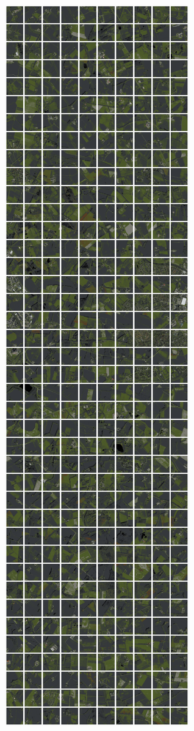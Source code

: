 <html>
<div>
<img src="https://github.com/HakkaTjakka/NL_TILE_MAP/blob/main/18/639/-1041/r.6390.-10410.png" height="44" width="44">
<img src="https://github.com/HakkaTjakka/NL_TILE_MAP/blob/main/18/639/-1041/r.6391.-10410.png" height="44" width="44">
<img src="https://github.com/HakkaTjakka/NL_TILE_MAP/blob/main/18/639/-1041/r.6392.-10410.png" height="44" width="44">
<img src="https://github.com/HakkaTjakka/NL_TILE_MAP/blob/main/18/639/-1041/r.6393.-10410.png" height="44" width="44">
<img src="https://github.com/HakkaTjakka/NL_TILE_MAP/blob/main/18/639/-1041/r.6394.-10410.png" height="44" width="44">
<img src="https://github.com/HakkaTjakka/NL_TILE_MAP/blob/main/18/639/-1041/r.6395.-10410.png" height="44" width="44">
<img src="https://github.com/HakkaTjakka/NL_TILE_MAP/blob/main/18/639/-1041/r.6396.-10410.png" height="44" width="44">
<img src="https://github.com/HakkaTjakka/NL_TILE_MAP/blob/main/18/639/-1041/r.6397.-10410.png" height="44" width="44">
<img src="https://github.com/HakkaTjakka/NL_TILE_MAP/blob/main/18/639/-1041/r.6398.-10410.png" height="44" width="44">
<img src="https://github.com/HakkaTjakka/NL_TILE_MAP/blob/main/18/639/-1041/r.6399.-10410.png" height="44" width="44">
<img src="https://github.com/HakkaTjakka/NL_TILE_MAP/blob/main/18/640/-1041/r.6400.-10410.png" height="44" width="44">
<img src="https://github.com/HakkaTjakka/NL_TILE_MAP/blob/main/18/640/-1041/r.6401.-10410.png" height="44" width="44">
<img src="https://github.com/HakkaTjakka/NL_TILE_MAP/blob/main/18/640/-1041/r.6402.-10410.png" height="44" width="44">
<img src="https://github.com/HakkaTjakka/NL_TILE_MAP/blob/main/18/640/-1041/r.6403.-10410.png" height="44" width="44">
<img src="https://github.com/HakkaTjakka/NL_TILE_MAP/blob/main/18/640/-1041/r.6404.-10410.png" height="44" width="44">
<img src="https://github.com/HakkaTjakka/NL_TILE_MAP/blob/main/18/640/-1041/r.6405.-10410.png" height="44" width="44">
<img src="https://github.com/HakkaTjakka/NL_TILE_MAP/blob/main/18/640/-1041/r.6406.-10410.png" height="44" width="44">
<img src="https://github.com/HakkaTjakka/NL_TILE_MAP/blob/main/18/640/-1041/r.6407.-10410.png" height="44" width="44">
<img src="https://github.com/HakkaTjakka/NL_TILE_MAP/blob/main/18/640/-1041/r.6408.-10410.png" height="44" width="44">
<img src="https://github.com/HakkaTjakka/NL_TILE_MAP/blob/main/18/640/-1041/r.6409.-10410.png" height="44" width="44">
<br>
<img src="https://github.com/HakkaTjakka/NL_TILE_MAP/blob/main/18/639/-1041/r.6390.-10409.png" height="44" width="44">
<img src="https://github.com/HakkaTjakka/NL_TILE_MAP/blob/main/18/639/-1041/r.6391.-10409.png" height="44" width="44">
<img src="https://github.com/HakkaTjakka/NL_TILE_MAP/blob/main/18/639/-1041/r.6392.-10409.png" height="44" width="44">
<img src="https://github.com/HakkaTjakka/NL_TILE_MAP/blob/main/18/639/-1041/r.6393.-10409.png" height="44" width="44">
<img src="https://github.com/HakkaTjakka/NL_TILE_MAP/blob/main/18/639/-1041/r.6394.-10409.png" height="44" width="44">
<img src="https://github.com/HakkaTjakka/NL_TILE_MAP/blob/main/18/639/-1041/r.6395.-10409.png" height="44" width="44">
<img src="https://github.com/HakkaTjakka/NL_TILE_MAP/blob/main/18/639/-1041/r.6396.-10409.png" height="44" width="44">
<img src="https://github.com/HakkaTjakka/NL_TILE_MAP/blob/main/18/639/-1041/r.6397.-10409.png" height="44" width="44">
<img src="https://github.com/HakkaTjakka/NL_TILE_MAP/blob/main/18/639/-1041/r.6398.-10409.png" height="44" width="44">
<img src="https://github.com/HakkaTjakka/NL_TILE_MAP/blob/main/18/639/-1041/r.6399.-10409.png" height="44" width="44">
<img src="https://github.com/HakkaTjakka/NL_TILE_MAP/blob/main/18/640/-1041/r.6400.-10409.png" height="44" width="44">
<img src="https://github.com/HakkaTjakka/NL_TILE_MAP/blob/main/18/640/-1041/r.6401.-10409.png" height="44" width="44">
<img src="https://github.com/HakkaTjakka/NL_TILE_MAP/blob/main/18/640/-1041/r.6402.-10409.png" height="44" width="44">
<img src="https://github.com/HakkaTjakka/NL_TILE_MAP/blob/main/18/640/-1041/r.6403.-10409.png" height="44" width="44">
<img src="https://github.com/HakkaTjakka/NL_TILE_MAP/blob/main/18/640/-1041/r.6404.-10409.png" height="44" width="44">
<img src="https://github.com/HakkaTjakka/NL_TILE_MAP/blob/main/18/640/-1041/r.6405.-10409.png" height="44" width="44">
<img src="https://github.com/HakkaTjakka/NL_TILE_MAP/blob/main/18/640/-1041/r.6406.-10409.png" height="44" width="44">
<img src="https://github.com/HakkaTjakka/NL_TILE_MAP/blob/main/18/640/-1041/r.6407.-10409.png" height="44" width="44">
<img src="https://github.com/HakkaTjakka/NL_TILE_MAP/blob/main/18/640/-1041/r.6408.-10409.png" height="44" width="44">
<img src="https://github.com/HakkaTjakka/NL_TILE_MAP/blob/main/18/640/-1041/r.6409.-10409.png" height="44" width="44">
<br>
<img src="https://github.com/HakkaTjakka/NL_TILE_MAP/blob/main/18/639/-1041/r.6390.-10408.png" height="44" width="44">
<img src="https://github.com/HakkaTjakka/NL_TILE_MAP/blob/main/18/639/-1041/r.6391.-10408.png" height="44" width="44">
<img src="https://github.com/HakkaTjakka/NL_TILE_MAP/blob/main/18/639/-1041/r.6392.-10408.png" height="44" width="44">
<img src="https://github.com/HakkaTjakka/NL_TILE_MAP/blob/main/18/639/-1041/r.6393.-10408.png" height="44" width="44">
<img src="https://github.com/HakkaTjakka/NL_TILE_MAP/blob/main/18/639/-1041/r.6394.-10408.png" height="44" width="44">
<img src="https://github.com/HakkaTjakka/NL_TILE_MAP/blob/main/18/639/-1041/r.6395.-10408.png" height="44" width="44">
<img src="https://github.com/HakkaTjakka/NL_TILE_MAP/blob/main/18/639/-1041/r.6396.-10408.png" height="44" width="44">
<img src="https://github.com/HakkaTjakka/NL_TILE_MAP/blob/main/18/639/-1041/r.6397.-10408.png" height="44" width="44">
<img src="https://github.com/HakkaTjakka/NL_TILE_MAP/blob/main/18/639/-1041/r.6398.-10408.png" height="44" width="44">
<img src="https://github.com/HakkaTjakka/NL_TILE_MAP/blob/main/18/639/-1041/r.6399.-10408.png" height="44" width="44">
<img src="https://github.com/HakkaTjakka/NL_TILE_MAP/blob/main/18/640/-1041/r.6400.-10408.png" height="44" width="44">
<img src="https://github.com/HakkaTjakka/NL_TILE_MAP/blob/main/18/640/-1041/r.6401.-10408.png" height="44" width="44">
<img src="https://github.com/HakkaTjakka/NL_TILE_MAP/blob/main/18/640/-1041/r.6402.-10408.png" height="44" width="44">
<img src="https://github.com/HakkaTjakka/NL_TILE_MAP/blob/main/18/640/-1041/r.6403.-10408.png" height="44" width="44">
<img src="https://github.com/HakkaTjakka/NL_TILE_MAP/blob/main/18/640/-1041/r.6404.-10408.png" height="44" width="44">
<img src="https://github.com/HakkaTjakka/NL_TILE_MAP/blob/main/18/640/-1041/r.6405.-10408.png" height="44" width="44">
<img src="https://github.com/HakkaTjakka/NL_TILE_MAP/blob/main/18/640/-1041/r.6406.-10408.png" height="44" width="44">
<img src="https://github.com/HakkaTjakka/NL_TILE_MAP/blob/main/18/640/-1041/r.6407.-10408.png" height="44" width="44">
<img src="https://github.com/HakkaTjakka/NL_TILE_MAP/blob/main/18/640/-1041/r.6408.-10408.png" height="44" width="44">
<img src="https://github.com/HakkaTjakka/NL_TILE_MAP/blob/main/18/640/-1041/r.6409.-10408.png" height="44" width="44">
<br>
<img src="https://github.com/HakkaTjakka/NL_TILE_MAP/blob/main/18/639/-1041/r.6390.-10407.png" height="44" width="44">
<img src="https://github.com/HakkaTjakka/NL_TILE_MAP/blob/main/18/639/-1041/r.6391.-10407.png" height="44" width="44">
<img src="https://github.com/HakkaTjakka/NL_TILE_MAP/blob/main/18/639/-1041/r.6392.-10407.png" height="44" width="44">
<img src="https://github.com/HakkaTjakka/NL_TILE_MAP/blob/main/18/639/-1041/r.6393.-10407.png" height="44" width="44">
<img src="https://github.com/HakkaTjakka/NL_TILE_MAP/blob/main/18/639/-1041/r.6394.-10407.png" height="44" width="44">
<img src="https://github.com/HakkaTjakka/NL_TILE_MAP/blob/main/18/639/-1041/r.6395.-10407.png" height="44" width="44">
<img src="https://github.com/HakkaTjakka/NL_TILE_MAP/blob/main/18/639/-1041/r.6396.-10407.png" height="44" width="44">
<img src="https://github.com/HakkaTjakka/NL_TILE_MAP/blob/main/18/639/-1041/r.6397.-10407.png" height="44" width="44">
<img src="https://github.com/HakkaTjakka/NL_TILE_MAP/blob/main/18/639/-1041/r.6398.-10407.png" height="44" width="44">
<img src="https://github.com/HakkaTjakka/NL_TILE_MAP/blob/main/18/639/-1041/r.6399.-10407.png" height="44" width="44">
<img src="https://github.com/HakkaTjakka/NL_TILE_MAP/blob/main/18/640/-1041/r.6400.-10407.png" height="44" width="44">
<img src="https://github.com/HakkaTjakka/NL_TILE_MAP/blob/main/18/640/-1041/r.6401.-10407.png" height="44" width="44">
<img src="https://github.com/HakkaTjakka/NL_TILE_MAP/blob/main/18/640/-1041/r.6402.-10407.png" height="44" width="44">
<img src="https://github.com/HakkaTjakka/NL_TILE_MAP/blob/main/18/640/-1041/r.6403.-10407.png" height="44" width="44">
<img src="https://github.com/HakkaTjakka/NL_TILE_MAP/blob/main/18/640/-1041/r.6404.-10407.png" height="44" width="44">
<img src="https://github.com/HakkaTjakka/NL_TILE_MAP/blob/main/18/640/-1041/r.6405.-10407.png" height="44" width="44">
<img src="https://github.com/HakkaTjakka/NL_TILE_MAP/blob/main/18/640/-1041/r.6406.-10407.png" height="44" width="44">
<img src="https://github.com/HakkaTjakka/NL_TILE_MAP/blob/main/18/640/-1041/r.6407.-10407.png" height="44" width="44">
<img src="https://github.com/HakkaTjakka/NL_TILE_MAP/blob/main/18/640/-1041/r.6408.-10407.png" height="44" width="44">
<img src="https://github.com/HakkaTjakka/NL_TILE_MAP/blob/main/18/640/-1041/r.6409.-10407.png" height="44" width="44">
<br>
<img src="https://github.com/HakkaTjakka/NL_TILE_MAP/blob/main/18/639/-1041/r.6390.-10406.png" height="44" width="44">
<img src="https://github.com/HakkaTjakka/NL_TILE_MAP/blob/main/18/639/-1041/r.6391.-10406.png" height="44" width="44">
<img src="https://github.com/HakkaTjakka/NL_TILE_MAP/blob/main/18/639/-1041/r.6392.-10406.png" height="44" width="44">
<img src="https://github.com/HakkaTjakka/NL_TILE_MAP/blob/main/18/639/-1041/r.6393.-10406.png" height="44" width="44">
<img src="https://github.com/HakkaTjakka/NL_TILE_MAP/blob/main/18/639/-1041/r.6394.-10406.png" height="44" width="44">
<img src="https://github.com/HakkaTjakka/NL_TILE_MAP/blob/main/18/639/-1041/r.6395.-10406.png" height="44" width="44">
<img src="https://github.com/HakkaTjakka/NL_TILE_MAP/blob/main/18/639/-1041/r.6396.-10406.png" height="44" width="44">
<img src="https://github.com/HakkaTjakka/NL_TILE_MAP/blob/main/18/639/-1041/r.6397.-10406.png" height="44" width="44">
<img src="https://github.com/HakkaTjakka/NL_TILE_MAP/blob/main/18/639/-1041/r.6398.-10406.png" height="44" width="44">
<img src="https://github.com/HakkaTjakka/NL_TILE_MAP/blob/main/18/639/-1041/r.6399.-10406.png" height="44" width="44">
<img src="https://github.com/HakkaTjakka/NL_TILE_MAP/blob/main/18/640/-1041/r.6400.-10406.png" height="44" width="44">
<img src="https://github.com/HakkaTjakka/NL_TILE_MAP/blob/main/18/640/-1041/r.6401.-10406.png" height="44" width="44">
<img src="https://github.com/HakkaTjakka/NL_TILE_MAP/blob/main/18/640/-1041/r.6402.-10406.png" height="44" width="44">
<img src="https://github.com/HakkaTjakka/NL_TILE_MAP/blob/main/18/640/-1041/r.6403.-10406.png" height="44" width="44">
<img src="https://github.com/HakkaTjakka/NL_TILE_MAP/blob/main/18/640/-1041/r.6404.-10406.png" height="44" width="44">
<img src="https://github.com/HakkaTjakka/NL_TILE_MAP/blob/main/18/640/-1041/r.6405.-10406.png" height="44" width="44">
<img src="https://github.com/HakkaTjakka/NL_TILE_MAP/blob/main/18/640/-1041/r.6406.-10406.png" height="44" width="44">
<img src="https://github.com/HakkaTjakka/NL_TILE_MAP/blob/main/18/640/-1041/r.6407.-10406.png" height="44" width="44">
<img src="https://github.com/HakkaTjakka/NL_TILE_MAP/blob/main/18/640/-1041/r.6408.-10406.png" height="44" width="44">
<img src="https://github.com/HakkaTjakka/NL_TILE_MAP/blob/main/18/640/-1041/r.6409.-10406.png" height="44" width="44">
<br>
<img src="https://github.com/HakkaTjakka/NL_TILE_MAP/blob/main/18/639/-1041/r.6390.-10405.png" height="44" width="44">
<img src="https://github.com/HakkaTjakka/NL_TILE_MAP/blob/main/18/639/-1041/r.6391.-10405.png" height="44" width="44">
<img src="https://github.com/HakkaTjakka/NL_TILE_MAP/blob/main/18/639/-1041/r.6392.-10405.png" height="44" width="44">
<img src="https://github.com/HakkaTjakka/NL_TILE_MAP/blob/main/18/639/-1041/r.6393.-10405.png" height="44" width="44">
<img src="https://github.com/HakkaTjakka/NL_TILE_MAP/blob/main/18/639/-1041/r.6394.-10405.png" height="44" width="44">
<img src="https://github.com/HakkaTjakka/NL_TILE_MAP/blob/main/18/639/-1041/r.6395.-10405.png" height="44" width="44">
<img src="https://github.com/HakkaTjakka/NL_TILE_MAP/blob/main/18/639/-1041/r.6396.-10405.png" height="44" width="44">
<img src="https://github.com/HakkaTjakka/NL_TILE_MAP/blob/main/18/639/-1041/r.6397.-10405.png" height="44" width="44">
<img src="https://github.com/HakkaTjakka/NL_TILE_MAP/blob/main/18/639/-1041/r.6398.-10405.png" height="44" width="44">
<img src="https://github.com/HakkaTjakka/NL_TILE_MAP/blob/main/18/639/-1041/r.6399.-10405.png" height="44" width="44">
<img src="https://github.com/HakkaTjakka/NL_TILE_MAP/blob/main/18/640/-1041/r.6400.-10405.png" height="44" width="44">
<img src="https://github.com/HakkaTjakka/NL_TILE_MAP/blob/main/18/640/-1041/r.6401.-10405.png" height="44" width="44">
<img src="https://github.com/HakkaTjakka/NL_TILE_MAP/blob/main/18/640/-1041/r.6402.-10405.png" height="44" width="44">
<img src="https://github.com/HakkaTjakka/NL_TILE_MAP/blob/main/18/640/-1041/r.6403.-10405.png" height="44" width="44">
<img src="https://github.com/HakkaTjakka/NL_TILE_MAP/blob/main/18/640/-1041/r.6404.-10405.png" height="44" width="44">
<img src="https://github.com/HakkaTjakka/NL_TILE_MAP/blob/main/18/640/-1041/r.6405.-10405.png" height="44" width="44">
<img src="https://github.com/HakkaTjakka/NL_TILE_MAP/blob/main/18/640/-1041/r.6406.-10405.png" height="44" width="44">
<img src="https://github.com/HakkaTjakka/NL_TILE_MAP/blob/main/18/640/-1041/r.6407.-10405.png" height="44" width="44">
<img src="https://github.com/HakkaTjakka/NL_TILE_MAP/blob/main/18/640/-1041/r.6408.-10405.png" height="44" width="44">
<img src="https://github.com/HakkaTjakka/NL_TILE_MAP/blob/main/18/640/-1041/r.6409.-10405.png" height="44" width="44">
<br>
<img src="https://github.com/HakkaTjakka/NL_TILE_MAP/blob/main/18/639/-1041/r.6390.-10404.png" height="44" width="44">
<img src="https://github.com/HakkaTjakka/NL_TILE_MAP/blob/main/18/639/-1041/r.6391.-10404.png" height="44" width="44">
<img src="https://github.com/HakkaTjakka/NL_TILE_MAP/blob/main/18/639/-1041/r.6392.-10404.png" height="44" width="44">
<img src="https://github.com/HakkaTjakka/NL_TILE_MAP/blob/main/18/639/-1041/r.6393.-10404.png" height="44" width="44">
<img src="https://github.com/HakkaTjakka/NL_TILE_MAP/blob/main/18/639/-1041/r.6394.-10404.png" height="44" width="44">
<img src="https://github.com/HakkaTjakka/NL_TILE_MAP/blob/main/18/639/-1041/r.6395.-10404.png" height="44" width="44">
<img src="https://github.com/HakkaTjakka/NL_TILE_MAP/blob/main/18/639/-1041/r.6396.-10404.png" height="44" width="44">
<img src="https://github.com/HakkaTjakka/NL_TILE_MAP/blob/main/18/639/-1041/r.6397.-10404.png" height="44" width="44">
<img src="https://github.com/HakkaTjakka/NL_TILE_MAP/blob/main/18/639/-1041/r.6398.-10404.png" height="44" width="44">
<img src="https://github.com/HakkaTjakka/NL_TILE_MAP/blob/main/18/639/-1041/r.6399.-10404.png" height="44" width="44">
<img src="https://github.com/HakkaTjakka/NL_TILE_MAP/blob/main/18/640/-1041/r.6400.-10404.png" height="44" width="44">
<img src="https://github.com/HakkaTjakka/NL_TILE_MAP/blob/main/18/640/-1041/r.6401.-10404.png" height="44" width="44">
<img src="https://github.com/HakkaTjakka/NL_TILE_MAP/blob/main/18/640/-1041/r.6402.-10404.png" height="44" width="44">
<img src="https://github.com/HakkaTjakka/NL_TILE_MAP/blob/main/18/640/-1041/r.6403.-10404.png" height="44" width="44">
<img src="https://github.com/HakkaTjakka/NL_TILE_MAP/blob/main/18/640/-1041/r.6404.-10404.png" height="44" width="44">
<img src="https://github.com/HakkaTjakka/NL_TILE_MAP/blob/main/18/640/-1041/r.6405.-10404.png" height="44" width="44">
<img src="https://github.com/HakkaTjakka/NL_TILE_MAP/blob/main/18/640/-1041/r.6406.-10404.png" height="44" width="44">
<img src="https://github.com/HakkaTjakka/NL_TILE_MAP/blob/main/18/640/-1041/r.6407.-10404.png" height="44" width="44">
<img src="https://github.com/HakkaTjakka/NL_TILE_MAP/blob/main/18/640/-1041/r.6408.-10404.png" height="44" width="44">
<img src="https://github.com/HakkaTjakka/NL_TILE_MAP/blob/main/18/640/-1041/r.6409.-10404.png" height="44" width="44">
<br>
<img src="https://github.com/HakkaTjakka/NL_TILE_MAP/blob/main/18/639/-1041/r.6390.-10403.png" height="44" width="44">
<img src="https://github.com/HakkaTjakka/NL_TILE_MAP/blob/main/18/639/-1041/r.6391.-10403.png" height="44" width="44">
<img src="https://github.com/HakkaTjakka/NL_TILE_MAP/blob/main/18/639/-1041/r.6392.-10403.png" height="44" width="44">
<img src="https://github.com/HakkaTjakka/NL_TILE_MAP/blob/main/18/639/-1041/r.6393.-10403.png" height="44" width="44">
<img src="https://github.com/HakkaTjakka/NL_TILE_MAP/blob/main/18/639/-1041/r.6394.-10403.png" height="44" width="44">
<img src="https://github.com/HakkaTjakka/NL_TILE_MAP/blob/main/18/639/-1041/r.6395.-10403.png" height="44" width="44">
<img src="https://github.com/HakkaTjakka/NL_TILE_MAP/blob/main/18/639/-1041/r.6396.-10403.png" height="44" width="44">
<img src="https://github.com/HakkaTjakka/NL_TILE_MAP/blob/main/18/639/-1041/r.6397.-10403.png" height="44" width="44">
<img src="https://github.com/HakkaTjakka/NL_TILE_MAP/blob/main/18/639/-1041/r.6398.-10403.png" height="44" width="44">
<img src="https://github.com/HakkaTjakka/NL_TILE_MAP/blob/main/18/639/-1041/r.6399.-10403.png" height="44" width="44">
<img src="https://github.com/HakkaTjakka/NL_TILE_MAP/blob/main/18/640/-1041/r.6400.-10403.png" height="44" width="44">
<img src="https://github.com/HakkaTjakka/NL_TILE_MAP/blob/main/18/640/-1041/r.6401.-10403.png" height="44" width="44">
<img src="https://github.com/HakkaTjakka/NL_TILE_MAP/blob/main/18/640/-1041/r.6402.-10403.png" height="44" width="44">
<img src="https://github.com/HakkaTjakka/NL_TILE_MAP/blob/main/18/640/-1041/r.6403.-10403.png" height="44" width="44">
<img src="https://github.com/HakkaTjakka/NL_TILE_MAP/blob/main/18/640/-1041/r.6404.-10403.png" height="44" width="44">
<img src="https://github.com/HakkaTjakka/NL_TILE_MAP/blob/main/18/640/-1041/r.6405.-10403.png" height="44" width="44">
<img src="https://github.com/HakkaTjakka/NL_TILE_MAP/blob/main/18/640/-1041/r.6406.-10403.png" height="44" width="44">
<img src="https://github.com/HakkaTjakka/NL_TILE_MAP/blob/main/18/640/-1041/r.6407.-10403.png" height="44" width="44">
<img src="https://github.com/HakkaTjakka/NL_TILE_MAP/blob/main/18/640/-1041/r.6408.-10403.png" height="44" width="44">
<img src="https://github.com/HakkaTjakka/NL_TILE_MAP/blob/main/18/640/-1041/r.6409.-10403.png" height="44" width="44">
<br>
<img src="https://github.com/HakkaTjakka/NL_TILE_MAP/blob/main/18/639/-1041/r.6390.-10402.png" height="44" width="44">
<img src="https://github.com/HakkaTjakka/NL_TILE_MAP/blob/main/18/639/-1041/r.6391.-10402.png" height="44" width="44">
<img src="https://github.com/HakkaTjakka/NL_TILE_MAP/blob/main/18/639/-1041/r.6392.-10402.png" height="44" width="44">
<img src="https://github.com/HakkaTjakka/NL_TILE_MAP/blob/main/18/639/-1041/r.6393.-10402.png" height="44" width="44">
<img src="https://github.com/HakkaTjakka/NL_TILE_MAP/blob/main/18/639/-1041/r.6394.-10402.png" height="44" width="44">
<img src="https://github.com/HakkaTjakka/NL_TILE_MAP/blob/main/18/639/-1041/r.6395.-10402.png" height="44" width="44">
<img src="https://github.com/HakkaTjakka/NL_TILE_MAP/blob/main/18/639/-1041/r.6396.-10402.png" height="44" width="44">
<img src="https://github.com/HakkaTjakka/NL_TILE_MAP/blob/main/18/639/-1041/r.6397.-10402.png" height="44" width="44">
<img src="https://github.com/HakkaTjakka/NL_TILE_MAP/blob/main/18/639/-1041/r.6398.-10402.png" height="44" width="44">
<img src="https://github.com/HakkaTjakka/NL_TILE_MAP/blob/main/18/639/-1041/r.6399.-10402.png" height="44" width="44">
<img src="https://github.com/HakkaTjakka/NL_TILE_MAP/blob/main/18/640/-1041/r.6400.-10402.png" height="44" width="44">
<img src="https://github.com/HakkaTjakka/NL_TILE_MAP/blob/main/18/640/-1041/r.6401.-10402.png" height="44" width="44">
<img src="https://github.com/HakkaTjakka/NL_TILE_MAP/blob/main/18/640/-1041/r.6402.-10402.png" height="44" width="44">
<img src="https://github.com/HakkaTjakka/NL_TILE_MAP/blob/main/18/640/-1041/r.6403.-10402.png" height="44" width="44">
<img src="https://github.com/HakkaTjakka/NL_TILE_MAP/blob/main/18/640/-1041/r.6404.-10402.png" height="44" width="44">
<img src="https://github.com/HakkaTjakka/NL_TILE_MAP/blob/main/18/640/-1041/r.6405.-10402.png" height="44" width="44">
<img src="https://github.com/HakkaTjakka/NL_TILE_MAP/blob/main/18/640/-1041/r.6406.-10402.png" height="44" width="44">
<img src="https://github.com/HakkaTjakka/NL_TILE_MAP/blob/main/18/640/-1041/r.6407.-10402.png" height="44" width="44">
<img src="https://github.com/HakkaTjakka/NL_TILE_MAP/blob/main/18/640/-1041/r.6408.-10402.png" height="44" width="44">
<img src="https://github.com/HakkaTjakka/NL_TILE_MAP/blob/main/18/640/-1041/r.6409.-10402.png" height="44" width="44">
<br>
<img src="https://github.com/HakkaTjakka/NL_TILE_MAP/blob/main/18/639/-1041/r.6390.-10401.png" height="44" width="44">
<img src="https://github.com/HakkaTjakka/NL_TILE_MAP/blob/main/18/639/-1041/r.6391.-10401.png" height="44" width="44">
<img src="https://github.com/HakkaTjakka/NL_TILE_MAP/blob/main/18/639/-1041/r.6392.-10401.png" height="44" width="44">
<img src="https://github.com/HakkaTjakka/NL_TILE_MAP/blob/main/18/639/-1041/r.6393.-10401.png" height="44" width="44">
<img src="https://github.com/HakkaTjakka/NL_TILE_MAP/blob/main/18/639/-1041/r.6394.-10401.png" height="44" width="44">
<img src="https://github.com/HakkaTjakka/NL_TILE_MAP/blob/main/18/639/-1041/r.6395.-10401.png" height="44" width="44">
<img src="https://github.com/HakkaTjakka/NL_TILE_MAP/blob/main/18/639/-1041/r.6396.-10401.png" height="44" width="44">
<img src="https://github.com/HakkaTjakka/NL_TILE_MAP/blob/main/18/639/-1041/r.6397.-10401.png" height="44" width="44">
<img src="https://github.com/HakkaTjakka/NL_TILE_MAP/blob/main/18/639/-1041/r.6398.-10401.png" height="44" width="44">
<img src="https://github.com/HakkaTjakka/NL_TILE_MAP/blob/main/18/639/-1041/r.6399.-10401.png" height="44" width="44">
<img src="https://github.com/HakkaTjakka/NL_TILE_MAP/blob/main/18/640/-1041/r.6400.-10401.png" height="44" width="44">
<img src="https://github.com/HakkaTjakka/NL_TILE_MAP/blob/main/18/640/-1041/r.6401.-10401.png" height="44" width="44">
<img src="https://github.com/HakkaTjakka/NL_TILE_MAP/blob/main/18/640/-1041/r.6402.-10401.png" height="44" width="44">
<img src="https://github.com/HakkaTjakka/NL_TILE_MAP/blob/main/18/640/-1041/r.6403.-10401.png" height="44" width="44">
<img src="https://github.com/HakkaTjakka/NL_TILE_MAP/blob/main/18/640/-1041/r.6404.-10401.png" height="44" width="44">
<img src="https://github.com/HakkaTjakka/NL_TILE_MAP/blob/main/18/640/-1041/r.6405.-10401.png" height="44" width="44">
<img src="https://github.com/HakkaTjakka/NL_TILE_MAP/blob/main/18/640/-1041/r.6406.-10401.png" height="44" width="44">
<img src="https://github.com/HakkaTjakka/NL_TILE_MAP/blob/main/18/640/-1041/r.6407.-10401.png" height="44" width="44">
<img src="https://github.com/HakkaTjakka/NL_TILE_MAP/blob/main/18/640/-1041/r.6408.-10401.png" height="44" width="44">
<img src="https://github.com/HakkaTjakka/NL_TILE_MAP/blob/main/18/640/-1041/r.6409.-10401.png" height="44" width="44">
<br>
<img src="https://github.com/HakkaTjakka/NL_TILE_MAP/blob/main/18/639/-1040/r.6390.-10400.png" height="44" width="44">
<img src="https://github.com/HakkaTjakka/NL_TILE_MAP/blob/main/18/639/-1040/r.6391.-10400.png" height="44" width="44">
<img src="https://github.com/HakkaTjakka/NL_TILE_MAP/blob/main/18/639/-1040/r.6392.-10400.png" height="44" width="44">
<img src="https://github.com/HakkaTjakka/NL_TILE_MAP/blob/main/18/639/-1040/r.6393.-10400.png" height="44" width="44">
<img src="https://github.com/HakkaTjakka/NL_TILE_MAP/blob/main/18/639/-1040/r.6394.-10400.png" height="44" width="44">
<img src="https://github.com/HakkaTjakka/NL_TILE_MAP/blob/main/18/639/-1040/r.6395.-10400.png" height="44" width="44">
<img src="https://github.com/HakkaTjakka/NL_TILE_MAP/blob/main/18/639/-1040/r.6396.-10400.png" height="44" width="44">
<img src="https://github.com/HakkaTjakka/NL_TILE_MAP/blob/main/18/639/-1040/r.6397.-10400.png" height="44" width="44">
<img src="https://github.com/HakkaTjakka/NL_TILE_MAP/blob/main/18/639/-1040/r.6398.-10400.png" height="44" width="44">
<img src="https://github.com/HakkaTjakka/NL_TILE_MAP/blob/main/18/639/-1040/r.6399.-10400.png" height="44" width="44">
<img src="https://github.com/HakkaTjakka/NL_TILE_MAP/blob/main/18/640/-1040/r.6400.-10400.png" height="44" width="44">
<img src="https://github.com/HakkaTjakka/NL_TILE_MAP/blob/main/18/640/-1040/r.6401.-10400.png" height="44" width="44">
<img src="https://github.com/HakkaTjakka/NL_TILE_MAP/blob/main/18/640/-1040/r.6402.-10400.png" height="44" width="44">
<img src="https://github.com/HakkaTjakka/NL_TILE_MAP/blob/main/18/640/-1040/r.6403.-10400.png" height="44" width="44">
<img src="https://github.com/HakkaTjakka/NL_TILE_MAP/blob/main/18/640/-1040/r.6404.-10400.png" height="44" width="44">
<img src="https://github.com/HakkaTjakka/NL_TILE_MAP/blob/main/18/640/-1040/r.6405.-10400.png" height="44" width="44">
<img src="https://github.com/HakkaTjakka/NL_TILE_MAP/blob/main/18/640/-1040/r.6406.-10400.png" height="44" width="44">
<img src="https://github.com/HakkaTjakka/NL_TILE_MAP/blob/main/18/640/-1040/r.6407.-10400.png" height="44" width="44">
<img src="https://github.com/HakkaTjakka/NL_TILE_MAP/blob/main/18/640/-1040/r.6408.-10400.png" height="44" width="44">
<img src="https://github.com/HakkaTjakka/NL_TILE_MAP/blob/main/18/640/-1040/r.6409.-10400.png" height="44" width="44">
<br>
<img src="https://github.com/HakkaTjakka/NL_TILE_MAP/blob/main/18/639/-1040/r.6390.-10399.png" height="44" width="44">
<img src="https://github.com/HakkaTjakka/NL_TILE_MAP/blob/main/18/639/-1040/r.6391.-10399.png" height="44" width="44">
<img src="https://github.com/HakkaTjakka/NL_TILE_MAP/blob/main/18/639/-1040/r.6392.-10399.png" height="44" width="44">
<img src="https://github.com/HakkaTjakka/NL_TILE_MAP/blob/main/18/639/-1040/r.6393.-10399.png" height="44" width="44">
<img src="https://github.com/HakkaTjakka/NL_TILE_MAP/blob/main/18/639/-1040/r.6394.-10399.png" height="44" width="44">
<img src="https://github.com/HakkaTjakka/NL_TILE_MAP/blob/main/18/639/-1040/r.6395.-10399.png" height="44" width="44">
<img src="https://github.com/HakkaTjakka/NL_TILE_MAP/blob/main/18/639/-1040/r.6396.-10399.png" height="44" width="44">
<img src="https://github.com/HakkaTjakka/NL_TILE_MAP/blob/main/18/639/-1040/r.6397.-10399.png" height="44" width="44">
<img src="https://github.com/HakkaTjakka/NL_TILE_MAP/blob/main/18/639/-1040/r.6398.-10399.png" height="44" width="44">
<img src="https://github.com/HakkaTjakka/NL_TILE_MAP/blob/main/18/639/-1040/r.6399.-10399.png" height="44" width="44">
<img src="https://github.com/HakkaTjakka/NL_TILE_MAP/blob/main/18/640/-1040/r.6400.-10399.png" height="44" width="44">
<img src="https://github.com/HakkaTjakka/NL_TILE_MAP/blob/main/18/640/-1040/r.6401.-10399.png" height="44" width="44">
<img src="https://github.com/HakkaTjakka/NL_TILE_MAP/blob/main/18/640/-1040/r.6402.-10399.png" height="44" width="44">
<img src="https://github.com/HakkaTjakka/NL_TILE_MAP/blob/main/18/640/-1040/r.6403.-10399.png" height="44" width="44">
<img src="https://github.com/HakkaTjakka/NL_TILE_MAP/blob/main/18/640/-1040/r.6404.-10399.png" height="44" width="44">
<img src="https://github.com/HakkaTjakka/NL_TILE_MAP/blob/main/18/640/-1040/r.6405.-10399.png" height="44" width="44">
<img src="https://github.com/HakkaTjakka/NL_TILE_MAP/blob/main/18/640/-1040/r.6406.-10399.png" height="44" width="44">
<img src="https://github.com/HakkaTjakka/NL_TILE_MAP/blob/main/18/640/-1040/r.6407.-10399.png" height="44" width="44">
<img src="https://github.com/HakkaTjakka/NL_TILE_MAP/blob/main/18/640/-1040/r.6408.-10399.png" height="44" width="44">
<img src="https://github.com/HakkaTjakka/NL_TILE_MAP/blob/main/18/640/-1040/r.6409.-10399.png" height="44" width="44">
<br>
<img src="https://github.com/HakkaTjakka/NL_TILE_MAP/blob/main/18/639/-1040/r.6390.-10398.png" height="44" width="44">
<img src="https://github.com/HakkaTjakka/NL_TILE_MAP/blob/main/18/639/-1040/r.6391.-10398.png" height="44" width="44">
<img src="https://github.com/HakkaTjakka/NL_TILE_MAP/blob/main/18/639/-1040/r.6392.-10398.png" height="44" width="44">
<img src="https://github.com/HakkaTjakka/NL_TILE_MAP/blob/main/18/639/-1040/r.6393.-10398.png" height="44" width="44">
<img src="https://github.com/HakkaTjakka/NL_TILE_MAP/blob/main/18/639/-1040/r.6394.-10398.png" height="44" width="44">
<img src="https://github.com/HakkaTjakka/NL_TILE_MAP/blob/main/18/639/-1040/r.6395.-10398.png" height="44" width="44">
<img src="https://github.com/HakkaTjakka/NL_TILE_MAP/blob/main/18/639/-1040/r.6396.-10398.png" height="44" width="44">
<img src="https://github.com/HakkaTjakka/NL_TILE_MAP/blob/main/18/639/-1040/r.6397.-10398.png" height="44" width="44">
<img src="https://github.com/HakkaTjakka/NL_TILE_MAP/blob/main/18/639/-1040/r.6398.-10398.png" height="44" width="44">
<img src="https://github.com/HakkaTjakka/NL_TILE_MAP/blob/main/18/639/-1040/r.6399.-10398.png" height="44" width="44">
<img src="https://github.com/HakkaTjakka/NL_TILE_MAP/blob/main/18/640/-1040/r.6400.-10398.png" height="44" width="44">
<img src="https://github.com/HakkaTjakka/NL_TILE_MAP/blob/main/18/640/-1040/r.6401.-10398.png" height="44" width="44">
<img src="https://github.com/HakkaTjakka/NL_TILE_MAP/blob/main/18/640/-1040/r.6402.-10398.png" height="44" width="44">
<img src="https://github.com/HakkaTjakka/NL_TILE_MAP/blob/main/18/640/-1040/r.6403.-10398.png" height="44" width="44">
<img src="https://github.com/HakkaTjakka/NL_TILE_MAP/blob/main/18/640/-1040/r.6404.-10398.png" height="44" width="44">
<img src="https://github.com/HakkaTjakka/NL_TILE_MAP/blob/main/18/640/-1040/r.6405.-10398.png" height="44" width="44">
<img src="https://github.com/HakkaTjakka/NL_TILE_MAP/blob/main/18/640/-1040/r.6406.-10398.png" height="44" width="44">
<img src="https://github.com/HakkaTjakka/NL_TILE_MAP/blob/main/18/640/-1040/r.6407.-10398.png" height="44" width="44">
<img src="https://github.com/HakkaTjakka/NL_TILE_MAP/blob/main/18/640/-1040/r.6408.-10398.png" height="44" width="44">
<img src="https://github.com/HakkaTjakka/NL_TILE_MAP/blob/main/18/640/-1040/r.6409.-10398.png" height="44" width="44">
<br>
<img src="https://github.com/HakkaTjakka/NL_TILE_MAP/blob/main/18/639/-1040/r.6390.-10397.png" height="44" width="44">
<img src="https://github.com/HakkaTjakka/NL_TILE_MAP/blob/main/18/639/-1040/r.6391.-10397.png" height="44" width="44">
<img src="https://github.com/HakkaTjakka/NL_TILE_MAP/blob/main/18/639/-1040/r.6392.-10397.png" height="44" width="44">
<img src="https://github.com/HakkaTjakka/NL_TILE_MAP/blob/main/18/639/-1040/r.6393.-10397.png" height="44" width="44">
<img src="https://github.com/HakkaTjakka/NL_TILE_MAP/blob/main/18/639/-1040/r.6394.-10397.png" height="44" width="44">
<img src="https://github.com/HakkaTjakka/NL_TILE_MAP/blob/main/18/639/-1040/r.6395.-10397.png" height="44" width="44">
<img src="https://github.com/HakkaTjakka/NL_TILE_MAP/blob/main/18/639/-1040/r.6396.-10397.png" height="44" width="44">
<img src="https://github.com/HakkaTjakka/NL_TILE_MAP/blob/main/18/639/-1040/r.6397.-10397.png" height="44" width="44">
<img src="https://github.com/HakkaTjakka/NL_TILE_MAP/blob/main/18/639/-1040/r.6398.-10397.png" height="44" width="44">
<img src="https://github.com/HakkaTjakka/NL_TILE_MAP/blob/main/18/639/-1040/r.6399.-10397.png" height="44" width="44">
<img src="https://github.com/HakkaTjakka/NL_TILE_MAP/blob/main/18/640/-1040/r.6400.-10397.png" height="44" width="44">
<img src="https://github.com/HakkaTjakka/NL_TILE_MAP/blob/main/18/640/-1040/r.6401.-10397.png" height="44" width="44">
<img src="https://github.com/HakkaTjakka/NL_TILE_MAP/blob/main/18/640/-1040/r.6402.-10397.png" height="44" width="44">
<img src="https://github.com/HakkaTjakka/NL_TILE_MAP/blob/main/18/640/-1040/r.6403.-10397.png" height="44" width="44">
<img src="https://github.com/HakkaTjakka/NL_TILE_MAP/blob/main/18/640/-1040/r.6404.-10397.png" height="44" width="44">
<img src="https://github.com/HakkaTjakka/NL_TILE_MAP/blob/main/18/640/-1040/r.6405.-10397.png" height="44" width="44">
<img src="https://github.com/HakkaTjakka/NL_TILE_MAP/blob/main/18/640/-1040/r.6406.-10397.png" height="44" width="44">
<img src="https://github.com/HakkaTjakka/NL_TILE_MAP/blob/main/18/640/-1040/r.6407.-10397.png" height="44" width="44">
<img src="https://github.com/HakkaTjakka/NL_TILE_MAP/blob/main/18/640/-1040/r.6408.-10397.png" height="44" width="44">
<img src="https://github.com/HakkaTjakka/NL_TILE_MAP/blob/main/18/640/-1040/r.6409.-10397.png" height="44" width="44">
<br>
<img src="https://github.com/HakkaTjakka/NL_TILE_MAP/blob/main/18/639/-1040/r.6390.-10396.png" height="44" width="44">
<img src="https://github.com/HakkaTjakka/NL_TILE_MAP/blob/main/18/639/-1040/r.6391.-10396.png" height="44" width="44">
<img src="https://github.com/HakkaTjakka/NL_TILE_MAP/blob/main/18/639/-1040/r.6392.-10396.png" height="44" width="44">
<img src="https://github.com/HakkaTjakka/NL_TILE_MAP/blob/main/18/639/-1040/r.6393.-10396.png" height="44" width="44">
<img src="https://github.com/HakkaTjakka/NL_TILE_MAP/blob/main/18/639/-1040/r.6394.-10396.png" height="44" width="44">
<img src="https://github.com/HakkaTjakka/NL_TILE_MAP/blob/main/18/639/-1040/r.6395.-10396.png" height="44" width="44">
<img src="https://github.com/HakkaTjakka/NL_TILE_MAP/blob/main/18/639/-1040/r.6396.-10396.png" height="44" width="44">
<img src="https://github.com/HakkaTjakka/NL_TILE_MAP/blob/main/18/639/-1040/r.6397.-10396.png" height="44" width="44">
<img src="https://github.com/HakkaTjakka/NL_TILE_MAP/blob/main/18/639/-1040/r.6398.-10396.png" height="44" width="44">
<img src="https://github.com/HakkaTjakka/NL_TILE_MAP/blob/main/18/639/-1040/r.6399.-10396.png" height="44" width="44">
<img src="https://github.com/HakkaTjakka/NL_TILE_MAP/blob/main/18/640/-1040/r.6400.-10396.png" height="44" width="44">
<img src="https://github.com/HakkaTjakka/NL_TILE_MAP/blob/main/18/640/-1040/r.6401.-10396.png" height="44" width="44">
<img src="https://github.com/HakkaTjakka/NL_TILE_MAP/blob/main/18/640/-1040/r.6402.-10396.png" height="44" width="44">
<img src="https://github.com/HakkaTjakka/NL_TILE_MAP/blob/main/18/640/-1040/r.6403.-10396.png" height="44" width="44">
<img src="https://github.com/HakkaTjakka/NL_TILE_MAP/blob/main/18/640/-1040/r.6404.-10396.png" height="44" width="44">
<img src="https://github.com/HakkaTjakka/NL_TILE_MAP/blob/main/18/640/-1040/r.6405.-10396.png" height="44" width="44">
<img src="https://github.com/HakkaTjakka/NL_TILE_MAP/blob/main/18/640/-1040/r.6406.-10396.png" height="44" width="44">
<img src="https://github.com/HakkaTjakka/NL_TILE_MAP/blob/main/18/640/-1040/r.6407.-10396.png" height="44" width="44">
<img src="https://github.com/HakkaTjakka/NL_TILE_MAP/blob/main/18/640/-1040/r.6408.-10396.png" height="44" width="44">
<img src="https://github.com/HakkaTjakka/NL_TILE_MAP/blob/main/18/640/-1040/r.6409.-10396.png" height="44" width="44">
<br>
<img src="https://github.com/HakkaTjakka/NL_TILE_MAP/blob/main/18/639/-1040/r.6390.-10395.png" height="44" width="44">
<img src="https://github.com/HakkaTjakka/NL_TILE_MAP/blob/main/18/639/-1040/r.6391.-10395.png" height="44" width="44">
<img src="https://github.com/HakkaTjakka/NL_TILE_MAP/blob/main/18/639/-1040/r.6392.-10395.png" height="44" width="44">
<img src="https://github.com/HakkaTjakka/NL_TILE_MAP/blob/main/18/639/-1040/r.6393.-10395.png" height="44" width="44">
<img src="https://github.com/HakkaTjakka/NL_TILE_MAP/blob/main/18/639/-1040/r.6394.-10395.png" height="44" width="44">
<img src="https://github.com/HakkaTjakka/NL_TILE_MAP/blob/main/18/639/-1040/r.6395.-10395.png" height="44" width="44">
<img src="https://github.com/HakkaTjakka/NL_TILE_MAP/blob/main/18/639/-1040/r.6396.-10395.png" height="44" width="44">
<img src="https://github.com/HakkaTjakka/NL_TILE_MAP/blob/main/18/639/-1040/r.6397.-10395.png" height="44" width="44">
<img src="https://github.com/HakkaTjakka/NL_TILE_MAP/blob/main/18/639/-1040/r.6398.-10395.png" height="44" width="44">
<img src="https://github.com/HakkaTjakka/NL_TILE_MAP/blob/main/18/639/-1040/r.6399.-10395.png" height="44" width="44">
<img src="https://github.com/HakkaTjakka/NL_TILE_MAP/blob/main/18/640/-1040/r.6400.-10395.png" height="44" width="44">
<img src="https://github.com/HakkaTjakka/NL_TILE_MAP/blob/main/18/640/-1040/r.6401.-10395.png" height="44" width="44">
<img src="https://github.com/HakkaTjakka/NL_TILE_MAP/blob/main/18/640/-1040/r.6402.-10395.png" height="44" width="44">
<img src="https://github.com/HakkaTjakka/NL_TILE_MAP/blob/main/18/640/-1040/r.6403.-10395.png" height="44" width="44">
<img src="https://github.com/HakkaTjakka/NL_TILE_MAP/blob/main/18/640/-1040/r.6404.-10395.png" height="44" width="44">
<img src="https://github.com/HakkaTjakka/NL_TILE_MAP/blob/main/18/640/-1040/r.6405.-10395.png" height="44" width="44">
<img src="https://github.com/HakkaTjakka/NL_TILE_MAP/blob/main/18/640/-1040/r.6406.-10395.png" height="44" width="44">
<img src="https://github.com/HakkaTjakka/NL_TILE_MAP/blob/main/18/640/-1040/r.6407.-10395.png" height="44" width="44">
<img src="https://github.com/HakkaTjakka/NL_TILE_MAP/blob/main/18/640/-1040/r.6408.-10395.png" height="44" width="44">
<img src="https://github.com/HakkaTjakka/NL_TILE_MAP/blob/main/18/640/-1040/r.6409.-10395.png" height="44" width="44">
<br>
<img src="https://github.com/HakkaTjakka/NL_TILE_MAP/blob/main/18/639/-1040/r.6390.-10394.png" height="44" width="44">
<img src="https://github.com/HakkaTjakka/NL_TILE_MAP/blob/main/18/639/-1040/r.6391.-10394.png" height="44" width="44">
<img src="https://github.com/HakkaTjakka/NL_TILE_MAP/blob/main/18/639/-1040/r.6392.-10394.png" height="44" width="44">
<img src="https://github.com/HakkaTjakka/NL_TILE_MAP/blob/main/18/639/-1040/r.6393.-10394.png" height="44" width="44">
<img src="https://github.com/HakkaTjakka/NL_TILE_MAP/blob/main/18/639/-1040/r.6394.-10394.png" height="44" width="44">
<img src="https://github.com/HakkaTjakka/NL_TILE_MAP/blob/main/18/639/-1040/r.6395.-10394.png" height="44" width="44">
<img src="https://github.com/HakkaTjakka/NL_TILE_MAP/blob/main/18/639/-1040/r.6396.-10394.png" height="44" width="44">
<img src="https://github.com/HakkaTjakka/NL_TILE_MAP/blob/main/18/639/-1040/r.6397.-10394.png" height="44" width="44">
<img src="https://github.com/HakkaTjakka/NL_TILE_MAP/blob/main/18/639/-1040/r.6398.-10394.png" height="44" width="44">
<img src="https://github.com/HakkaTjakka/NL_TILE_MAP/blob/main/18/639/-1040/r.6399.-10394.png" height="44" width="44">
<img src="https://github.com/HakkaTjakka/NL_TILE_MAP/blob/main/18/640/-1040/r.6400.-10394.png" height="44" width="44">
<img src="https://github.com/HakkaTjakka/NL_TILE_MAP/blob/main/18/640/-1040/r.6401.-10394.png" height="44" width="44">
<img src="https://github.com/HakkaTjakka/NL_TILE_MAP/blob/main/18/640/-1040/r.6402.-10394.png" height="44" width="44">
<img src="https://github.com/HakkaTjakka/NL_TILE_MAP/blob/main/18/640/-1040/r.6403.-10394.png" height="44" width="44">
<img src="https://github.com/HakkaTjakka/NL_TILE_MAP/blob/main/18/640/-1040/r.6404.-10394.png" height="44" width="44">
<img src="https://github.com/HakkaTjakka/NL_TILE_MAP/blob/main/18/640/-1040/r.6405.-10394.png" height="44" width="44">
<img src="https://github.com/HakkaTjakka/NL_TILE_MAP/blob/main/18/640/-1040/r.6406.-10394.png" height="44" width="44">
<img src="https://github.com/HakkaTjakka/NL_TILE_MAP/blob/main/18/640/-1040/r.6407.-10394.png" height="44" width="44">
<img src="https://github.com/HakkaTjakka/NL_TILE_MAP/blob/main/18/640/-1040/r.6408.-10394.png" height="44" width="44">
<img src="https://github.com/HakkaTjakka/NL_TILE_MAP/blob/main/18/640/-1040/r.6409.-10394.png" height="44" width="44">
<br>
<img src="https://github.com/HakkaTjakka/NL_TILE_MAP/blob/main/18/639/-1040/r.6390.-10393.png" height="44" width="44">
<img src="https://github.com/HakkaTjakka/NL_TILE_MAP/blob/main/18/639/-1040/r.6391.-10393.png" height="44" width="44">
<img src="https://github.com/HakkaTjakka/NL_TILE_MAP/blob/main/18/639/-1040/r.6392.-10393.png" height="44" width="44">
<img src="https://github.com/HakkaTjakka/NL_TILE_MAP/blob/main/18/639/-1040/r.6393.-10393.png" height="44" width="44">
<img src="https://github.com/HakkaTjakka/NL_TILE_MAP/blob/main/18/639/-1040/r.6394.-10393.png" height="44" width="44">
<img src="https://github.com/HakkaTjakka/NL_TILE_MAP/blob/main/18/639/-1040/r.6395.-10393.png" height="44" width="44">
<img src="https://github.com/HakkaTjakka/NL_TILE_MAP/blob/main/18/639/-1040/r.6396.-10393.png" height="44" width="44">
<img src="https://github.com/HakkaTjakka/NL_TILE_MAP/blob/main/18/639/-1040/r.6397.-10393.png" height="44" width="44">
<img src="https://github.com/HakkaTjakka/NL_TILE_MAP/blob/main/18/639/-1040/r.6398.-10393.png" height="44" width="44">
<img src="https://github.com/HakkaTjakka/NL_TILE_MAP/blob/main/18/639/-1040/r.6399.-10393.png" height="44" width="44">
<img src="https://github.com/HakkaTjakka/NL_TILE_MAP/blob/main/18/640/-1040/r.6400.-10393.png" height="44" width="44">
<img src="https://github.com/HakkaTjakka/NL_TILE_MAP/blob/main/18/640/-1040/r.6401.-10393.png" height="44" width="44">
<img src="https://github.com/HakkaTjakka/NL_TILE_MAP/blob/main/18/640/-1040/r.6402.-10393.png" height="44" width="44">
<img src="https://github.com/HakkaTjakka/NL_TILE_MAP/blob/main/18/640/-1040/r.6403.-10393.png" height="44" width="44">
<img src="https://github.com/HakkaTjakka/NL_TILE_MAP/blob/main/18/640/-1040/r.6404.-10393.png" height="44" width="44">
<img src="https://github.com/HakkaTjakka/NL_TILE_MAP/blob/main/18/640/-1040/r.6405.-10393.png" height="44" width="44">
<img src="https://github.com/HakkaTjakka/NL_TILE_MAP/blob/main/18/640/-1040/r.6406.-10393.png" height="44" width="44">
<img src="https://github.com/HakkaTjakka/NL_TILE_MAP/blob/main/18/640/-1040/r.6407.-10393.png" height="44" width="44">
<img src="https://github.com/HakkaTjakka/NL_TILE_MAP/blob/main/18/640/-1040/r.6408.-10393.png" height="44" width="44">
<img src="https://github.com/HakkaTjakka/NL_TILE_MAP/blob/main/18/640/-1040/r.6409.-10393.png" height="44" width="44">
<br>
<img src="https://github.com/HakkaTjakka/NL_TILE_MAP/blob/main/18/639/-1040/r.6390.-10392.png" height="44" width="44">
<img src="https://github.com/HakkaTjakka/NL_TILE_MAP/blob/main/18/639/-1040/r.6391.-10392.png" height="44" width="44">
<img src="https://github.com/HakkaTjakka/NL_TILE_MAP/blob/main/18/639/-1040/r.6392.-10392.png" height="44" width="44">
<img src="https://github.com/HakkaTjakka/NL_TILE_MAP/blob/main/18/639/-1040/r.6393.-10392.png" height="44" width="44">
<img src="https://github.com/HakkaTjakka/NL_TILE_MAP/blob/main/18/639/-1040/r.6394.-10392.png" height="44" width="44">
<img src="https://github.com/HakkaTjakka/NL_TILE_MAP/blob/main/18/639/-1040/r.6395.-10392.png" height="44" width="44">
<img src="https://github.com/HakkaTjakka/NL_TILE_MAP/blob/main/18/639/-1040/r.6396.-10392.png" height="44" width="44">
<img src="https://github.com/HakkaTjakka/NL_TILE_MAP/blob/main/18/639/-1040/r.6397.-10392.png" height="44" width="44">
<img src="https://github.com/HakkaTjakka/NL_TILE_MAP/blob/main/18/639/-1040/r.6398.-10392.png" height="44" width="44">
<img src="https://github.com/HakkaTjakka/NL_TILE_MAP/blob/main/18/639/-1040/r.6399.-10392.png" height="44" width="44">
<img src="https://github.com/HakkaTjakka/NL_TILE_MAP/blob/main/18/640/-1040/r.6400.-10392.png" height="44" width="44">
<img src="https://github.com/HakkaTjakka/NL_TILE_MAP/blob/main/18/640/-1040/r.6401.-10392.png" height="44" width="44">
<img src="https://github.com/HakkaTjakka/NL_TILE_MAP/blob/main/18/640/-1040/r.6402.-10392.png" height="44" width="44">
<img src="https://github.com/HakkaTjakka/NL_TILE_MAP/blob/main/18/640/-1040/r.6403.-10392.png" height="44" width="44">
<img src="https://github.com/HakkaTjakka/NL_TILE_MAP/blob/main/18/640/-1040/r.6404.-10392.png" height="44" width="44">
<img src="https://github.com/HakkaTjakka/NL_TILE_MAP/blob/main/18/640/-1040/r.6405.-10392.png" height="44" width="44">
<img src="https://github.com/HakkaTjakka/NL_TILE_MAP/blob/main/18/640/-1040/r.6406.-10392.png" height="44" width="44">
<img src="https://github.com/HakkaTjakka/NL_TILE_MAP/blob/main/18/640/-1040/r.6407.-10392.png" height="44" width="44">
<img src="https://github.com/HakkaTjakka/NL_TILE_MAP/blob/main/18/640/-1040/r.6408.-10392.png" height="44" width="44">
<img src="https://github.com/HakkaTjakka/NL_TILE_MAP/blob/main/18/640/-1040/r.6409.-10392.png" height="44" width="44">
<br>
<img src="https://github.com/HakkaTjakka/NL_TILE_MAP/blob/main/18/639/-1040/r.6390.-10391.png" height="44" width="44">
<img src="https://github.com/HakkaTjakka/NL_TILE_MAP/blob/main/18/639/-1040/r.6391.-10391.png" height="44" width="44">
<img src="https://github.com/HakkaTjakka/NL_TILE_MAP/blob/main/18/639/-1040/r.6392.-10391.png" height="44" width="44">
<img src="https://github.com/HakkaTjakka/NL_TILE_MAP/blob/main/18/639/-1040/r.6393.-10391.png" height="44" width="44">
<img src="https://github.com/HakkaTjakka/NL_TILE_MAP/blob/main/18/639/-1040/r.6394.-10391.png" height="44" width="44">
<img src="https://github.com/HakkaTjakka/NL_TILE_MAP/blob/main/18/639/-1040/r.6395.-10391.png" height="44" width="44">
<img src="https://github.com/HakkaTjakka/NL_TILE_MAP/blob/main/18/639/-1040/r.6396.-10391.png" height="44" width="44">
<img src="https://github.com/HakkaTjakka/NL_TILE_MAP/blob/main/18/639/-1040/r.6397.-10391.png" height="44" width="44">
<img src="https://github.com/HakkaTjakka/NL_TILE_MAP/blob/main/18/639/-1040/r.6398.-10391.png" height="44" width="44">
<img src="https://github.com/HakkaTjakka/NL_TILE_MAP/blob/main/18/639/-1040/r.6399.-10391.png" height="44" width="44">
<img src="https://github.com/HakkaTjakka/NL_TILE_MAP/blob/main/18/640/-1040/r.6400.-10391.png" height="44" width="44">
<img src="https://github.com/HakkaTjakka/NL_TILE_MAP/blob/main/18/640/-1040/r.6401.-10391.png" height="44" width="44">
<img src="https://github.com/HakkaTjakka/NL_TILE_MAP/blob/main/18/640/-1040/r.6402.-10391.png" height="44" width="44">
<img src="https://github.com/HakkaTjakka/NL_TILE_MAP/blob/main/18/640/-1040/r.6403.-10391.png" height="44" width="44">
<img src="https://github.com/HakkaTjakka/NL_TILE_MAP/blob/main/18/640/-1040/r.6404.-10391.png" height="44" width="44">
<img src="https://github.com/HakkaTjakka/NL_TILE_MAP/blob/main/18/640/-1040/r.6405.-10391.png" height="44" width="44">
<img src="https://github.com/HakkaTjakka/NL_TILE_MAP/blob/main/18/640/-1040/r.6406.-10391.png" height="44" width="44">
<img src="https://github.com/HakkaTjakka/NL_TILE_MAP/blob/main/18/640/-1040/r.6407.-10391.png" height="44" width="44">
<img src="https://github.com/HakkaTjakka/NL_TILE_MAP/blob/main/18/640/-1040/r.6408.-10391.png" height="44" width="44">
<img src="https://github.com/HakkaTjakka/NL_TILE_MAP/blob/main/18/640/-1040/r.6409.-10391.png" height="44" width="44">
<br>
</div>
</html>
